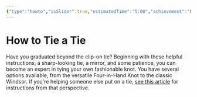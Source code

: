```yaml
---
{"type":"howto","isSlider":true,"estimatedTime":"5:00","achievement":"How to Tie a Tie","media":"https:\/\/www.youtube.com\/embed\/ipqN8ldi7qU","steps":[{"caption":"Step 1. To tying a tie","media":"","url":"","text":"<b>Drape the tie around your neck.<\/b> With your collar up and your shirt fully buttoned, place the tie around your shoulders. Hang the wider end of the tie on your right side, with the narrow end about 12 inches (30 cm) higher on the left.","directions":["Place Tie on Neck","Hang the wide end on the right, narrow on the left about 30cm higher"],"mediaStartPosition":"00","mediaEndPosition":"25"},{"caption":"Step 2. The Crossing","media":"","url":"","text":"<b>Cross the wide end over the narrow end.<\/b> Bring the wide end to the left side of your body, over the narrow end. Hold the two pieces of cloth together with your left hand, near your neck.","directions":[],"mediaStartPosition":"25","mediaEndPosition":"30"},{"caption":"Step 2. The Crossing","media":"","url":"","text":"<b>Cross the wide end over the narrow end.<\/b> Bring the wide end to the left side of your body, over the narrow end. Hold the two pieces of cloth together with your left hand, near your neck.","directions":[],"mediaStartPosition":"30","mediaEndPosition":""}]}
---
```


# How to Tie a Tie

Have you graduated beyond the clip-on tie? Beginning with these helpful instructions, a sharp-looking tie, a mirror, and
some patience, you can become an expert in tying your own fashionable knot. You have several options available, from the
versatile Four-in-Hand Knot to the classic Windsor. If you're helping someone else put on a
tie, [see this article](https://www.wikihow.com/Tie-a-Tie-on-Someone-Else) for instructions from that perspective.

